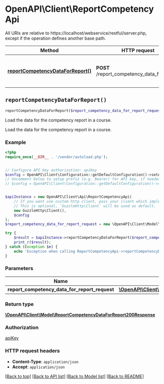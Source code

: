 # OpenAPI\Client\ReportCompetencyApi

All URIs are relative to https://localhost/webservice/restful/server.php, except if the operation defines another base path.

| Method | HTTP request | Description |
| ------------- | ------------- | ------------- |
| [**reportCompetencyDataForReport()**](ReportCompetencyApi.md#reportCompetencyDataForReport) | **POST** /report_competency_data_for_report | Load the data for the competency report in a course. |


## `reportCompetencyDataForReport()`

```php
reportCompetencyDataForReport($report_competency_data_for_report_request): \OpenAPI\Client\Model\ReportCompetencyDataForReport200Response
```

Load the data for the competency report in a course.

Load the data for the competency report in a course.

### Example

```php
<?php
require_once(__DIR__ . '/vendor/autoload.php');


// Configure API key authorization: apiKey
$config = OpenAPI\Client\Configuration::getDefaultConfiguration()->setApiKey('Authorization', 'YOUR_API_KEY');
// Uncomment below to setup prefix (e.g. Bearer) for API key, if needed
// $config = OpenAPI\Client\Configuration::getDefaultConfiguration()->setApiKeyPrefix('Authorization', 'Bearer');


$apiInstance = new OpenAPI\Client\Api\ReportCompetencyApi(
    // If you want use custom http client, pass your client which implements `GuzzleHttp\ClientInterface`.
    // This is optional, `GuzzleHttp\Client` will be used as default.
    new GuzzleHttp\Client(),
    $config
);
$report_competency_data_for_report_request = new \OpenAPI\Client\Model\ReportCompetencyDataForReportRequest(); // \OpenAPI\Client\Model\ReportCompetencyDataForReportRequest

try {
    $result = $apiInstance->reportCompetencyDataForReport($report_competency_data_for_report_request);
    print_r($result);
} catch (Exception $e) {
    echo 'Exception when calling ReportCompetencyApi->reportCompetencyDataForReport: ', $e->getMessage(), PHP_EOL;
}
```

### Parameters

| Name | Type | Description  | Notes |
| ------------- | ------------- | ------------- | ------------- |
| **report_competency_data_for_report_request** | [**\OpenAPI\Client\Model\ReportCompetencyDataForReportRequest**](../Model/ReportCompetencyDataForReportRequest.md)|  | |

### Return type

[**\OpenAPI\Client\Model\ReportCompetencyDataForReport200Response**](../Model/ReportCompetencyDataForReport200Response.md)

### Authorization

[apiKey](../../README.md#apiKey)

### HTTP request headers

- **Content-Type**: `application/json`
- **Accept**: `application/json`

[[Back to top]](#) [[Back to API list]](../../README.md#endpoints)
[[Back to Model list]](../../README.md#models)
[[Back to README]](../../README.md)

